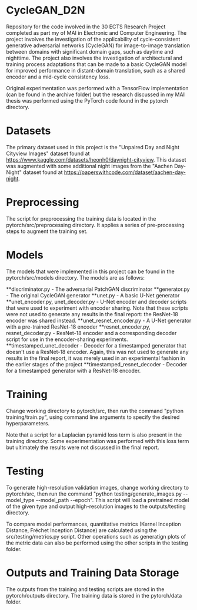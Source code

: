# CycleGAN_D2N
Repository for the code involved in the 30 ECTS Research Project completed as part my of MAI in Electronic and Computer Engineering. The project involves the investigation of the applicability of cycle-consistent generative adversarial networks (CycleGAN) for image-to-image translation between domains with significant domain gaps, such as daytime and nighttime. The project also involves the investigation of architectural and training process adaptations that can be made to a basic CycleGAN model for improved performance in distant-domain translation, such as a shared encoder and a mid-cycle consistency loss. 

Original experimentation was performed with a TensorFlow implementation (can be found in the archive folder) but the research discussed in my MAI thesis was performed using the PyTorch code found in the pytorch directory. 

# Datasets

The primary dataset used in this project is the "Unpaired Day and Night Cityview Images" dataset found at https://www.kaggle.com/datasets/heonh0/daynight-cityview. 
This dataset was augmented with some additional night images from the "Aachen Day-Night" dataset found at https://paperswithcode.com/dataset/aachen-day-night. 

# Preprocessing

The script for preprocessing the training data is located in the pytorch/src/preprocessing directory. It applies a series of pre-processing steps to augment the training set. 

# Models

The models that were implemented in this project can be found in the pytorch/src/models directory. The models are as follows: 

**discriminator.py - The adversarial PatchGAN discriminator
**generator.py - The original CycleGAN generator
**unet.py - A basic U-Net generator
**unet_encoder.py, unet_decoder.py - U-Net encoder and decoder scripts that were used to experiment with encoder sharing. Note that these scripts were not used to generate any results in the final report: the ResNet-18 encoder was shared instead. 
**unet_resnet_encoder.py - A U-Net generator with a pre-trained ResNet-18 encoder
**resnet_encoder.py, resnet_decoder.py - ResNet-18 encoder and a corresponding decoder script for use in the encoder-sharing experiments. 
**timestamped_unet_decoder - Decoder for a timestamped generator that doesn't use a ResNet-18 encoder. Again, this was not used to generate any results in the final report, it was merely used in an experimental fashion in the earlier stages of the project
**timestamped_resnet_decoder - Decoder for a timestamped generator with a ResNet-18 encoder. 

# Training

Change working directory to pytorch/src, then run the command "python training/train.py", using command line arguments to specify the desired hyperparameters. 

Note that a script for a Laplacian pyramid loss term is also present in the training directory. Some experimentation was performed with this loss term but ultimately the results were not discussed in the final report. 

# Testing

To generate high-resolution validation images, change working directory to pytorch/src, then run the command "python testing/generate_images.py --model_type --model_path --epoch". This script will load a pretrained model of the given type and output high-resolution images to the outputs/testing directory. 

To compare model performances, quantitative metrics (Kernel Inception Distance, Fréchet Inception Distance) are calculated using the src/testing/metrics.py script. Other operations such as generatign plots of the metric data can also be performed using the other scripts in the testing folder. 

# Outputs and Training Data Storage

The outputs from the training and testing scripts are stored in the pytorch/outputs directory. The training data is stored in the pytorch/data folder. 